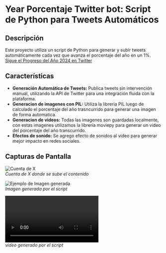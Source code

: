 # Year Porcentaje Twitter bot: Script de Python para Tweets Automáticos 

## Descripción
Este proyecto utiliza un script de Python para generar y subir tweets automáticamente cada vez que avanza el porcentaje del año en un 1%.
[Sigue el Progreso del Año 2024 en Twitter](https://x.com/Progreso2024)

## Características
- **Generación Automática de Tweets:** Publica tweets sin intervención manual, utilizando la API de Twitter para una integración fluida con la plataforma.
- **Generacion de imagenes con PIL:** Utiliza  la libreria PIL luego de calculado el porcentaje del año trasncurrido para generar una imagen de forma automatica.
- **Generacion de videos:** Todas las imagenes son guardadas localmente, con estas imagenes utilizamos la libreria moviepy para generar un video del porcentaje del año transcurrido.
- **Efectos de sonido:** Se agrego efecto de sonidos al video para generar mejor impacto en redes sociales.


## Capturas de Pantalla
![Cuenta de X](https://github.com/AlanJimenez353/TwitterBot-LegoIA/blob/master/Resources/gitResources\Account.png)
<br>
*Cuenta de X donde se sube el contenido*

![Ejemplo de Imagen generada](https://github.com/AlanJimenez353/TwitterBot-LegoIA/blob/master/Resources/gitResources\barra_de_carga_50.png)
<br>
*Imagen generada por el script*


![Ejemplo de Video Generado](https://github.com/AlanJimenez353/TwitterBot-LegoIA/blob/master/Resources/gitResources\video_porcentaje.mp4)
<br>
*video generado por el script*

